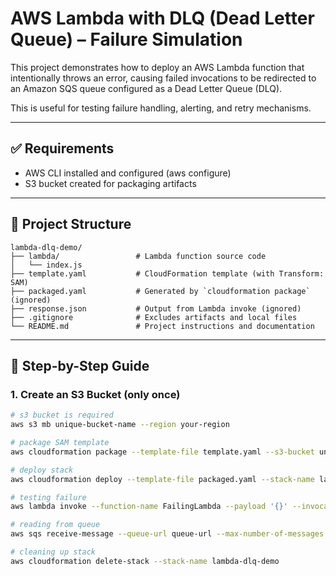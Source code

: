 # AWS Lambda with DLQ (Dead Letter Queue) – Failure Simulation

This project demonstrates how to deploy an AWS Lambda function that intentionally throws an error, causing failed invocations to be redirected to an Amazon SQS queue configured as a Dead Letter Queue (DLQ).

This is useful for testing failure handling, alerting, and retry mechanisms.

---

## ✅ Requirements

- AWS CLI installed and configured (aws configure)
- S3 bucket created for packaging artifacts

---

## 📁 Project Structure

```
lambda-dlq-demo/
├── lambda/                 # Lambda function source code
│   └── index.js
├── template.yaml           # CloudFormation template (with Transform: SAM)
├── packaged.yaml           # Generated by `cloudformation package` (ignored)
├── response.json           # Output from Lambda invoke (ignored)
├── .gitignore              # Excludes artifacts and local files
└── README.md               # Project instructions and documentation
```


---

## 🚀 Step-by-Step Guide

### 1. Create an S3 Bucket (only once)

```bash
# s3 bucket is required
aws s3 mb unique-bucket-name --region your-region

# package SAM template
aws cloudformation package --template-file template.yaml --s3-bucket unique-bucket-name --output-template-file packaged.yaml

# deploy stack
aws cloudformation deploy --template-file packaged.yaml --stack-name lambda-dlq-demo --capabilities CAPABILITY_NAMED_IAM --region your-region

# testing failure
aws lambda invoke --function-name FailingLambda --payload '{}' --invocation-type Event response.json

# reading from queue
aws sqs receive-message --queue-url queue-url --max-number-of-messages 1

# cleaning up stack
aws cloudformation delete-stack --stack-name lambda-dlq-demo
```
